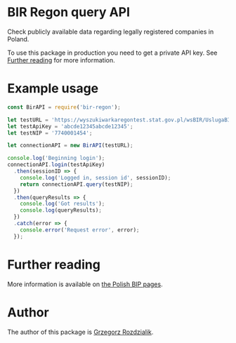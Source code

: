 # BIR Regon query API

Check publicly available data regarding legally registered companies in Poland.

To use this package in production you need to get a private API key. See [Further reading](#further-reading) for more information.

# Example usage
``` javascript
const BirAPI = require('bir-regon');

let testURL = 'https://wyszukiwarkaregontest.stat.gov.pl/wsBIR/UslugaBIRzewnPubl.svc';
let testApiKey = 'abcde12345abcde12345';
let testNIP = '7740001454';

let connectionAPI = new BirAPI(testURL);

console.log('Beginning login');
connectionAPI.login(testApiKey)
  .then(sessionID => {
    console.log('Logged in, session id', sessionID);
    return connectionAPI.query(testNIP);
  })
  .then(queryResults => {
    console.log('Got results');
    console.log(queryResults);
  })
  .catch(error => {
    console.error('Request error', error);
  });
```


# Further reading

More information is available on [the Polish BIP pages](http://bip.stat.gov.pl/dzialalnosc-statystyki-publicznej/rejestr-regon/interfejsyapi/jak-skorzystac-informacja-dla-podmiotow-komercyjnych/).


# Author

The author of this package is [Grzegorz Rozdzialik](voreny.gelio@gmail.com).
